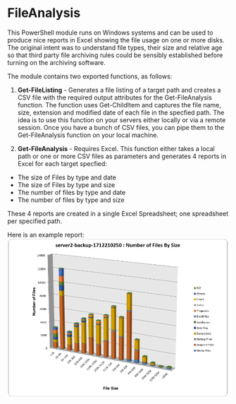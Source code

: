 # FileAnalysis

This PowerShell module runs on Windows systems and can be used to produce nice reports in Excel showing the file usage on one or more disks. The original intent was to understand file types, their size and relative age so that third party file archiving rules could be sensibly established before turning on the archiving software.

The module contains two exported functions, as follows:

1. **Get-FileListing** - Generates a file listing of a target path and creates a CSV file with the required output attributes for the Get-FileAnalysis function. The function uses Get-ChildItem and captures the file name, size, extension and modified date of each file in the specfied path. The idea is to use this function on your servers either locally or via a remote session. Once you have a bunch of CSV files, you can pipe them to the Get-FileAnalysis function on your local machine. 

2. **Get-FileAnalysis** - Requires Excel. This function either takes a local path or one or more CSV files as parameters and generates 4 reports in Excel for each target specfied:
  * The size of Files by type and date
  * The size of Files by type and size
  * The number of files by type and date
  * The number of files by type and size

These 4 reports are created in a single Excel Spreadsheet; one spreadsheet per specified path.

Here is an example report:
![Number of Files by Size](/Media/NumberFilesBySize.PNG)
